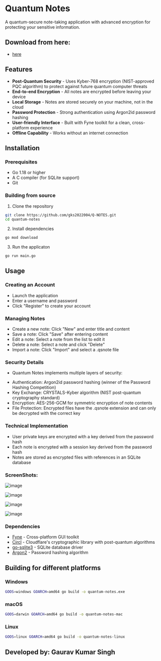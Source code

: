 # Quantum Notes
A quantum-secure note-taking application with advanced encryption for protecting your sensitive information.

## Download from here:
* [here](https://github.com/gks2022004/Q-NOTES/releases/download/v1.0.1/quantum-notes.exe)

## Features

- **Post-Quantum Security** - Uses Kyber-768 encryption (NIST-approved PQC algorithm) to protect against future quantum computer threats
- **End-to-end Encryption** - All notes are encrypted before leaving your device
- **Local Storage** - Notes are stored securely on your machine, not in the cloud
- **Password Protection** - Strong authentication using Argon2id password hashing
- **User-friendly Interface** - Built with Fyne toolkit for a clean, cross-platform experience
- **Offline Capability** - Works without an internet connection

## Installation

### Prerequisites

- Go 1.18 or higher
- A C compiler (for SQLite support)
- Git

### Building from source

1. Clone the repository
```bash
git clone https://github.com/gks2022004/Q-NOTES.git
cd quantum-notes
```
2. Install dependencies
```bash
go mod download
```
3. Run the applicaton
```bash
go run main.go
```

## Usage
### Creating an Account

* Launch the application
* Enter a username and password
* Click "Register" to create your account

### Managing Notes

* Create a new note: Click "New" and enter title and content
* Save a note: Click "Save" after entering content
* Edit a note: Select a note from the list to edit it
* Delete a note: Select a note and click "Delete"
* Import a note: Click "Import" and select a .qsnote file

### Security Details
- Quantum Notes implements multiple layers of security:
* Authentication: Argon2id password hashing (winner of the Password Hashing Competition)
* Key Exchange: CRYSTALS-Kyber algorithm (NIST post-quantum cryptography standard)
* Encryption: AES-256-GCM for symmetric encryption of note contents
* File Protection: Encrypted files have the .qsnote extension and can only be decrypted with the correct key

### Technical Implementation

* User private keys are encrypted with a key derived from the password hash
* Each note is encrypted with a session key derived from the password hash
* Notes are stored as encrypted files with references in an SQLite database

### ScreenShots:
![image](https://github.com/user-attachments/assets/a4068727-9713-404d-ae25-4d71cde92cd8)

![image](https://github.com/user-attachments/assets/ac5ed9c1-6a38-4a8d-b024-4dd0c575c394)

![image](https://github.com/user-attachments/assets/39bafd81-77ca-451f-bc3f-82f6a079b59d)

![image](https://github.com/user-attachments/assets/5244a56d-4f88-4eaa-bc09-31dcb21f7f59)




### Dependencies

* [Fyne](https://fyne.io/) - Cross-platform GUI toolkit
* [Circl](https://github.com/cloudflare/circl) - Cloudflare's cryptographic library with post-quantum algorithms
* [go-sqlite3](https://github.com/mattn/go-sqlite3) - SQLite database driver
* [Argon2](https://pkg.go.dev/golang.org/x/crypto/argon2) - Password hashing algorithm

## Building for different platforms

### Windows
```bash
GOOS=windows GOARCH=amd64 go build -o quantum-notes.exe
```

### macOS
```bash
GOOS=darwin GOARCH=amd64 go build -o quantum-notes-mac
```

### Linux
```bash
GOOS=linux GOARCH=amd64 go build -o quantum-notes-linux
```

## Developed by: Gaurav Kumar Singh
